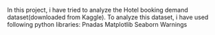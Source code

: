In this project, i have tried to analyze the Hotel booking demand dataset(downloaded from Kaggle).
To analyze this dataset, i have used following python libraries:
Pnadas
Matplotlib
Seaborn
Warnings


